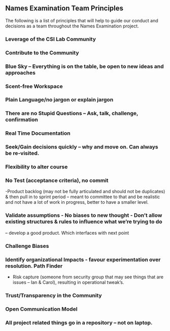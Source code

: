 ## Names Examination Team Principles
The following is a list of principles that will help to guide our conduct and decisions as a team throughout the Names Examination project.
### Leverage of the CSI Lab Community
### Contribute to the Community
### Blue Sky – Everything is on the table, be open to new ideas and approaches
### Scent-free Workspace
### Plain Language/no jargon or explain jargon
### There are no Stupid Questions – Ask, talk, challenge, confirmation
### Real Time Documentation
### Seek/Gain decisions quickly – why and move on.  Can always be re-visited.
### Flexibility to alter course
### No Test (acceptance criteria), no commit
  -Product backlog (may not be fully articulated and should not be duplicates) & then pull in to sprint period – meant to committee to
  that and be realistic and not have a lot of work in progress, better to have a smaller level.
### Validate assumptions - No biases to new thought - Don’t allow existing structures & rules to influence what we’re trying to do 
  – develop a good product.  Which interfaces with next point
### Challenge Biases
### Identify organizational Impacts - favour experimentation over resolution.  Path Finder 
  - Risk capture (someone from security group that may see things that are issues – Ian & Carol), resulting in operational tweak’s.
### Trust/Transparency in the Community 
### Open Communication Model
### All project related things go in a repository – not on laptop.  
